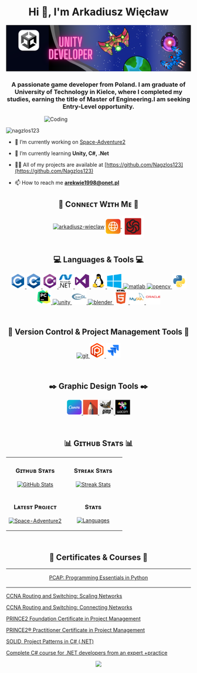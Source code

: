 <h1 align="center">Hi 👋, I'm Arkadiusz Więcław</h1>
<div align="center"> <img src="https://raw.githubusercontent.com/Nagzlos123/Nagzlos123/main/Banner_1.png"> </div>
<h3 align="center">A passionate game developer from Poland. I am graduate of University of Technology in Kielce, where I completed my studies, earning the title of Master of Engineering.I am seeking Entry-Level opportunity.</h3>
<img align="right" alt="Coding" width="400" src="https://media.tenor.com/qJ5evVs-_uUAAAAC/coding.gif">
<br/>

<p align="left"> <img src="https://komarev.com/ghpvc/?username=nagzlos123&label=Profile%20views&color=0e75b6&style=flat" alt="nagzlos123" /> </p>

- 🔭 I’m currently working on [Space-Adventure2](https://github.com/Nagzlos123/Space-Adventure2)

- 🌱 I’m currently learning **Unity, C#, .Net**

- 👨‍💻 All of my projects are available at [https://github.com/Nagzlos123](https://github.com/Nagzlos123)

- 📫 How to reach me **arekwie1998@onet.pl**


<h2 align="center">🤝 Cᴏɴɴᴇᴄᴛ Wɪᴛʜ Mᴇ 🤝 </h2>
<div align="center">
<a href="https://linkedin.com/in/arkadiusz-wieclaw" target="blank">
  <img align="center" src="https://raw.githubusercontent.com/rahuldkjain/github-profile-readme-generator/master/src/images/icons/Social/linked-in-alt.svg" alt="arkadiusz-wieclaw" height="50" width="50" /></a>
<a href="https://arekwie1998.wixsite.com/my-portfolio" target="blank">
  <img align="center" src="https://github.com/Nagzlos123/Nagzlos123/blob/main/Icons/Website2.png" alt="arkadiusz-wieclaw-website" height="40" width="40" />
</a>
<a href="https://www.codewars.com/users/Nagzlos123" target="blank">
  <img align="center" src="https://github.com/Nagzlos123/Nagzlos123/blob/main/Icons/codewars.png" alt="codewars" height="60" width="60" />
</a>
</div>
<br/>


<h2 align="center">💻 Languages & Tools 💻 </h2>
<p align="center"> <a href="https://www.cprogramming.com/" target="_blank" rel="noreferrer"> <img src="https://raw.githubusercontent.com/devicons/devicon/master/icons/c/c-original.svg" alt="c" width="40" height="40"/> </a> <a href="https://www.w3schools.com/cpp/" target="_blank" rel="noreferrer"> <img src="https://raw.githubusercontent.com/devicons/devicon/master/icons/cplusplus/cplusplus-original.svg" alt="cplusplus" width="40" height="40"/> </a> <a href="https://www.w3schools.com/cs/" target="_blank" rel="noreferrer"> <img src="https://raw.githubusercontent.com/devicons/devicon/master/icons/csharp/csharp-original.svg" alt="csharp" width="40" height="40"/> </a> <a href="https://dotnet.microsoft.com/" target="_blank" rel="noreferrer"> <img src="https://raw.githubusercontent.com/devicons/devicon/master/icons/dot-net/dot-net-original-wordmark.svg" alt="dotnet" width="40" height="40"/> </a> </a> <a href="https://visualstudio.microsoft.com/pl/" target="_blank" rel="noreferrer"> <img src="https://github.com/Nagzlos123/Nagzlos123/blob/main/Icons/Visual%20Studio.png" alt="visualstudio" width="40" height="40"/> </a>  <a href="https://www.linux.org/" target="_blank" rel="noreferrer"> <img src="https://raw.githubusercontent.com/devicons/devicon/master/icons/linux/linux-original.svg" alt="linux" width="40" height="40"/> </a> </a> <a href="https://www.microsoft.com/pl-pl/software-download/windows10%20" target="_blank" rel="noreferrer"> <img src="https://github.com/Nagzlos123/Nagzlos123/blob/main/Icons/Windows%20.png" alt="windows" width="40" height="40"/> </a> <a href="https://www.mathworks.com/" target="_blank" rel="noreferrer"> <img src="https://upload.wikimedia.org/wikipedia/commons/2/21/Matlab_Logo.png" alt="matlab" width="40" height="40"/> </a> <a href="https://opencv.org/" target="_blank" rel="noreferrer"> <img src="https://www.vectorlogo.zone/logos/opencv/opencv-icon.svg" alt="opencv" width="40" height="40"/> </a> <a href="https://www.python.org" target="_blank" rel="noreferrer"> <img src="https://raw.githubusercontent.com/devicons/devicon/master/icons/python/python-original.svg" alt="python" width="40" height="40"/> </a> </a> <a href="https://www.jetbrains.com/pycharm/" target="_blank" rel="noreferrer"> <img src="https://github.com/Nagzlos123/Nagzlos123/blob/main/Icons/PyCharm.png" alt="pycharm" width="40" height="40"/> </a> <a href="https://unity.com/" target="_blank" rel="noreferrer"> <img src="https://www.vectorlogo.zone/logos/unity3d/unity3d-icon.svg" alt="unity" width="40" height="40"/> </a> </a> <a href="https://www.opengl.org/" target="_blank" rel="noreferrer"> <img src="https://github.com/Nagzlos123/Nagzlos123/blob/main/Icons/OpenGL.png" alt="opengl" width="40" height="40"/> </a> <a href="https://www.blender.org/" target="_blank" rel="noreferrer"> <img src="https://download.blender.org/branding/community/blender_community_badge_white.svg" alt="blender" width="40" height="40"/> </a> <a href="https://www.w3.org/html/" target="_blank" rel="noreferrer"> <img src="https://raw.githubusercontent.com/devicons/devicon/master/icons/html5/html5-original-wordmark.svg" alt="html5" width="40" height="40"/> </a> <a href="https://www.mysql.com/" target="_blank" rel="noreferrer"> <img src="https://raw.githubusercontent.com/devicons/devicon/master/icons/mysql/mysql-original-wordmark.svg" alt="mysql" width="40" height="40"/> </a> <a href="https://www.oracle.com/" target="_blank" rel="noreferrer"> <img src="https://raw.githubusercontent.com/devicons/devicon/master/icons/oracle/oracle-original.svg" alt="oracle" width="40" height="40"/> </a>
</p>
<br/>

<h2 align="center">🔔 Version Control & Project Management Tools 🔔 </h2>
<p align="center"> <a href="https://git-scm.com/" target="_blank" rel="noreferrer"> <img src="https://www.vectorlogo.zone/logos/git-scm/git-scm-icon.svg" alt="git" width="40" height="40"/> </a> <a href="https://www.plasticscm.com/" target="_blank" rel="noreferrer"> <img src="https://github.com/Nagzlos123/Nagzlos123/blob/main/Icons/Plastic-Scm.png" alt="plastic" width="40" height="40"/> </a> <a href="https://www.atlassian.com/pl/software/jira" target="_blank" rel="noreferrer"> <img src="https://github.com/Nagzlos123/Nagzlos123/blob/main/Icons/Jira.png" alt="jira" width="40" height="40"/> </a> </p>
<br/>

<h2 align="center">✒️ Graphic Design Tools ✒️ </h2>
<p align="center"> <a href="https://www.canva.com/" target="_blank" rel="noreferrer"> <img src="https://github.com/Nagzlos123/Nagzlos123/blob/main/Icons/Canva_icon.png" alt="canva" width="40" height="40"/> </a> <a href="https://www.sketchbook.com/" target="_blank" rel="noreferrer"> <img src="https://github.com/Nagzlos123/Nagzlos123/blob/main/Icons/SketchBook_icon.png" alt="sketchbook" width="40" height="40"/> </a> <a href="https://www.gimp.org/" target="_blank" rel="noreferrer"> <img src="https://github.com/Nagzlos123/Nagzlos123/blob/main/Icons/Gimp_icon.png" alt="gimp" width="40" height="40"/> </a> </a> <a href="https://wacom.pl/" target="_blank" rel="noreferrer"> <img src="https://github.com/Nagzlos123/Nagzlos123/blob/main/Icons/Wacom_icon.png" alt="wacom" width="40" height="40"/> </a> 
</p>
<br/>

<!--Github stats Table--> 
<h2 align="center">📊 Gɪᴛʜᴜʙ Sᴛᴀᴛs 📊</h2>
<table width="100%">
  <tr>
      <td width="50%">
        <h3 align="center"><strong>Gɪᴛʜᴜʙ Sᴛᴀᴛs</strong></h3>
        <p align="center">
          <a href="https://github.com/Nagzlos123">
            <img align="center" src="https://github-readme-stats.vercel.app/api?username=Nagzlos123&count_private=true&show_icons=true&theme=nightowl&bg_color=0,000000,441350&title_color=c56a90&text_color=ffffff&rank_icon=github&show=prs,issues,contribs,reviews,prs_merged,prs_merged_percentage" alt="GitHub Stats" />
          </a>
        </p>
      </td>
      <td width="50%">
        <h3 align="center"><strong>Sᴛʀᴇᴀᴋ Sᴛᴀᴛs</strong></h3>
        <p align="center">
          <a href="https://github.com/Nagzlos123">
            <img align="center" src="https://streak-stats.demolab.com?user=Nagzlos123&theme=nightowl&background=0,000000,441350&fire=ffeb95&ring=ffeb95&sideNums=ffffff&sideLabels=ffffff&dates=c56a90&currStreakNum=ffffff" alt="Streak Stats" />
          </a>
      </p>
    </td>
  <tr>
    <td width="50%">
      <h3 align="center"><strong>Lᴀᴛᴇsᴛ Pʀᴏᴊᴇᴄᴛ</strong></h3>
      <p align="center">
        <a href="https://github.com/Nagzlos123/Space-Adventure2">
          <img align="center" width="470" src="https://github-readme-stats.vercel.app/api/pin/?username=Nagzlos123&repo=Space-Adventure2&theme=nightowl&show_owner=true&bg_color=0,000000,441350&title_color=c56a90&text_color=ffffff" alt="Space-Adventure2" />
        </a>
      </p>
    </td>
        <td width="50%">
      <h3 align="center"><strong> Sᴛᴀᴛs</strong></h3>
      <p align="center">
        <a href="https://github.com/Nagzlos123">
          <img align="center" width="420" src="https://github-readme-stats.vercel.app/api/top-langs/?username=Nagzlos123&layout=compact&&theme=nightowl&show_owner=true&bg_color=0,000000,441350&title_color=c56a90&text_color=ffffff" alt="Languages" />
        </a>
      </p>
    </td>
  </tr>
</table>
<br />




<h2 align="center">📜 Certificates & Courses 📜 </h2>
<table width="100%">
  <tr>
    <td width="50%">
      <p align="center">
        <a href="https://drive.google.com/file/d/1hvfB8TxRC2qD1W7hSiQ5TZ25fKPCQsY8/view?usp=sharing" target="_blank" rel="noreferrer">PCAP: Programming Essentials in Python </a>
      </p>
  </td>
  </tr>
</table>

<p align="left"><a href="https://drive.google.com/file/d/1jQ5OyFEJQdAf4qfheSM4PbI0xgTtN2dF/view?usp=sharing" target="_blank" rel="noreferrer">CCNA Routing and Switching: Scaling Networks </a></p>
<p align="left"><a href="https://drive.google.com/file/d/1YlZ0Q10dqmm49g7iL152PQx7G2-VYu9U/view?usp=sharing" target="_blank" rel="noreferrer">CCNA Routing and Switching: Connecting Networks </a></p>
<p align="left"><a href="https://drive.google.com/file/d/1t-s1VleP-p1SZs6zjQ6H6PIrE_UB2n2-/view" target="_blank" rel="noreferrer">PRINCE2 Foundation Certificate in Project Management </a></p>
<p align="left"><a href="https://drive.google.com/file/d/1HGP8tQG314QTFj6P-u0nWn7lNndMjwng/view" target="_blank" rel="noreferrer">PRINCE2® Practitioner Certificate in  Project Management </a></p>
<p align="left"><a href="https://www.udemy.com/certificate/UC-32a3849a-e9cd-4d8d-860f-2fe17ae56465/" target="_blank" rel="noreferrer">SOLID, Project Patterns in C# (.NET) </a></p>
<p align="left"><a href="https://www.udemy.com/certificate/UC-67768b15-b35f-466a-9084-8c762e21c329/?utm_campaign=email&utm_medium=email&utm_source=sendgrid.com" target="_blank" rel="noreferrer">Complete C# course for .NET developers from an expert +practice </a></p>



<!--Footer--> 
<p align="center">
  <img src="https://capsule-render.vercel.app/api?type=waving&color=gradient&height=85&width=100&section=footer"/>
</p>

